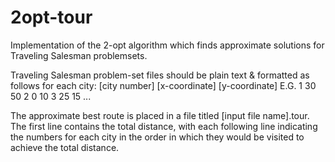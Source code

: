 # 2opt-tour
Implementation of the 2-opt algorithm which finds approximate solutions for Traveling Salesman problemsets.

Traveling Salesman problem-set files should be plain text & formatted as follows for each city:
[city number] [x-coordinate] [y-coordinate]
E.G.
1 30 50
2 0 10
3 25 15
...

The approximate best route is placed in a file titled [input file name].tour. The first line contains the total 
distance, with each following line indicating the numbers for each city in the order in which they would be 
visited to achieve the total distance.

